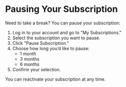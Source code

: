# Pausing Your Subscription

Need to take a break? You can pause your subscription:

1. Log in to your account and go to "My Subscriptions."
2. Select the subscription you want to pause.
3. Click "Pause Subscription."
4. Choose how long you’d like to pause:
   - 1 month
   - 3 months
   - 6 months
5. Confirm your selection.

You can reactivate your subscription at any time.
